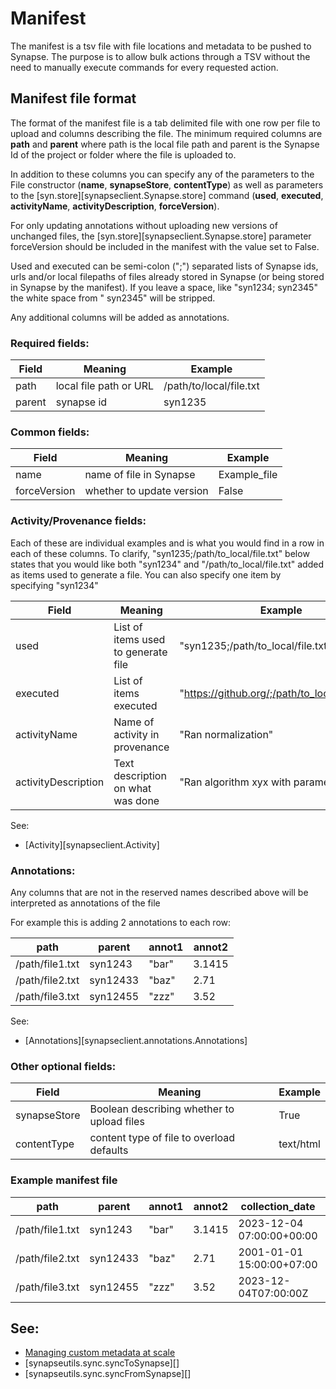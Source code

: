 # Manifest
The manifest is a tsv file with file locations and metadata to be pushed to Synapse. The purpose is to allow bulk actions through a TSV without the need to manually execute commands for every requested action.

## Manifest file format

The format of the manifest file is a tab delimited file with one row per file to upload and columns describing the file. The minimum required columns are **path** and **parent** where path is the local file path and parent is the Synapse Id of the project or folder where the file is uploaded to.

In addition to these columns you can specify any of the parameters to the File constructor (**name**, **synapseStore**, **contentType**) as well as parameters to the [syn.store][synapseclient.Synapse.store] command (**used**, **executed**, **activityName**, **activityDescription**, **forceVersion**).

For only updating annotations without uploading new versions of unchanged files, the [syn.store][synapseclient.Synapse.store] parameter forceVersion should be included in the manifest with the value set to False.

Used and executed can be semi-colon (";") separated lists of Synapse ids, urls and/or local filepaths of files already stored in Synapse (or being stored in Synapse by the manifest). If you leave a space, like "syn1234; syn2345" the white space from " syn2345" will be stripped.

Any additional columns will be added as annotations.

### Required fields:

| Field | Meaning | Example |
| --- | --- | --- |
| path | local file path or URL | /path/to/local/file.txt |
| parent | synapse id | syn1235 |

### Common fields:

| Field | Meaning | Example |
| --- | --- | --- |
| name | name of file in Synapse | Example_file |
| forceVersion | whether to update version | False |

### Activity/Provenance fields:

Each of these are individual examples and is what you would find in a row in each of these columns. To clarify, "syn1235;/path/to_local/file.txt" below states that you would like both "syn1234" and "/path/to_local/file.txt" added as items used to generate a file. You can also specify one item by specifying "syn1234"

| Field | Meaning | Example |
| --- | --- | --- |
| used | List of items used to generate file | "syn1235;/path/to_local/file.txt" |
| executed | List of items executed | "https://github.org/;/path/to_local/code.py" |
| activityName | Name of activity in provenance | "Ran normalization" |
| activityDescription | Text description on what was done | "Ran algorithm xyx with parameters..." |

See:

- [Activity][synapseclient.Activity]

### Annotations:

Any columns that are not in the reserved names described above will be interpreted as annotations of the file

For example this is adding 2 annotations to each row:

| path | parent | annot1 | annot2 |
| --- | --- | --- | --- |
| /path/file1.txt | syn1243 | "bar" | 3.1415 |
| /path/file2.txt | syn12433 | "baz" | 2.71 |
| /path/file3.txt | syn12455 | "zzz" | 3.52 |

See:

- [Annotations][synapseclient.annotations.Annotations]

### Other optional fields:

| Field | Meaning | Example |
| --- | --- | --- |
| synapseStore | Boolean describing whether to upload files | True |
| contentType | content type of file to overload defaults | text/html |

### Example manifest file

| path | parent | annot1 | annot2 | collection_date | used | executed |
| --- | --- | --- | --- | --- | --- | --- |
| /path/file1.txt | syn1243 | "bar" | 3.1415 | 2023-12-04 07:00:00+00:00 | "syn124;/path/file2.txt" | "https://github.org/foo/bar" |
| /path/file2.txt | syn12433 | "baz" | 2.71 | 2001-01-01 15:00:00+07:00 | "" | "https://github.org/foo/baz" |
| /path/file3.txt | syn12455 | "zzz" | 3.52 | 2023-12-04T07:00:00Z | "" | "https://github.org/foo/zzz" |

## See:

- [Managing custom metadata at scale](https://help.synapse.org/docs/Managing-Custom-Metadata-at-Scale.2004254976.html#ManagingCustomMetadataatScale-BatchUploadFileswithAnnotations)
- [synapseutils.sync.syncToSynapse][]
- [synapseutils.sync.syncFromSynapse][]
